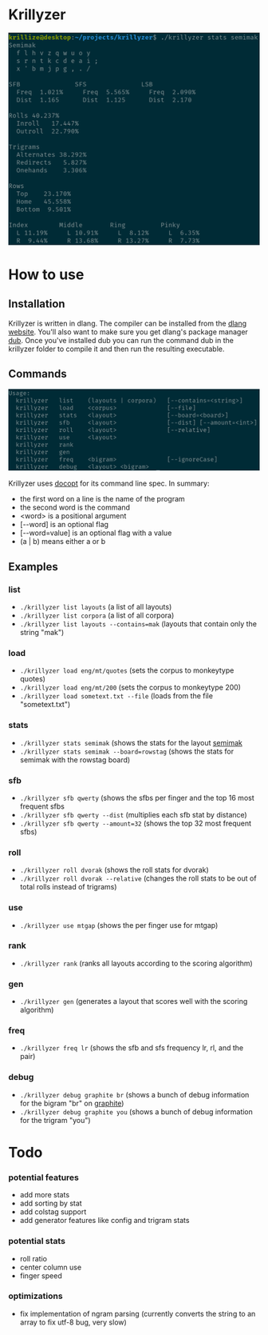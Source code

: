 # Krillyzer
![semimak stats](images/semimak-stats.png)

# How to use
## Installation
Krillyzer is written in dlang. The compiler can be installed from the [dlang website](https://dlang.org/download.html). You'll also want to make sure you get dlang's package manager [dub](https://github.com/dlang/dub#installation). Once you've installed dub you can run the command dub in the krillyzer folder to compile it and then run the resulting executable.

## Commands
![help commands](images/help.png)

Krillyzer uses [docopt](http://docopt.org/) for its command line spec. In summary:
- the first word on a line is the name of the program
- the second word is the command
- \<word\> is a positional argument
- [--word] is an optional flag
- [--word=value] is an optional flag with a value
- (a | b) means either a or b

## Examples
### list
- `./krillyzer list layouts` (a list of all layouts)
- `./krillyzer list corpora` (a list of all corpora)
- `./krillyzer list layouts --contains=mak` (layouts that contain only the string "mak")

### load
- `./krillyzer load eng/mt/quotes` (sets the corpus to monkeytype quotes)
- `./krillyzer load eng/mt/200` (sets the corpus to monkeytype 200)
- `./krillyzer load sometext.txt --file` (loads from the file "sometext.txt")

### stats
- `./krillyzer stats semimak` (shows the stats for the layout [semimak](https://semilin.github.io/posts/Semimak.html)
- `./krillyzer stats semimak --board=rowstag` (shows the stats for semimak with the rowstag board)

### sfb 
- `./krillyzer sfb qwerty` (shows the sfbs per finger and the top 16 most frequent sfbs
- `./krillyzer sfb qwerty --dist` (multiplies each sfb stat by distance)
- `./krillyzer sfb qwerty --amount=32` (shows the top 32 most frequent sfbs)

### roll
- `./krillyzer roll dvorak` (shows the roll stats for dvorak)
- `./krillyzer roll dvorak --relative` (changes the roll stats to be out of total rolls instead of trigrams)

### use 
- `./krillyzer use mtgap` (shows the per finger use for mtgap)

### rank
- `./krillyzer rank` (ranks all layouts according to the scoring algorithm)

### gen
- `./krillyzer gen` (generates a layout that scores well with the scoring algorithm)

### freq 
- `./krillyzer freq lr` (shows the sfb and sfs frequency lr, rl, and the pair)

### debug
- `./krillyzer debug graphite br` (shows a bunch of debug information for the bigram "br" on [graphite](https://github.com/rdavison/graphite-layout))
- `./krillyzer debug graphite you` (shows a bunch of debug information for the trigram "you")

# Todo
### potential features 
- add more stats
- add sorting by stat
- add colstag support
- add generator features like config and trigram stats

### potential stats
- roll ratio
- center column use
- finger speed

### optimizations
- fix implementation of ngram parsing (currently converts the string to an array to fix utf-8 bug, very slow)
